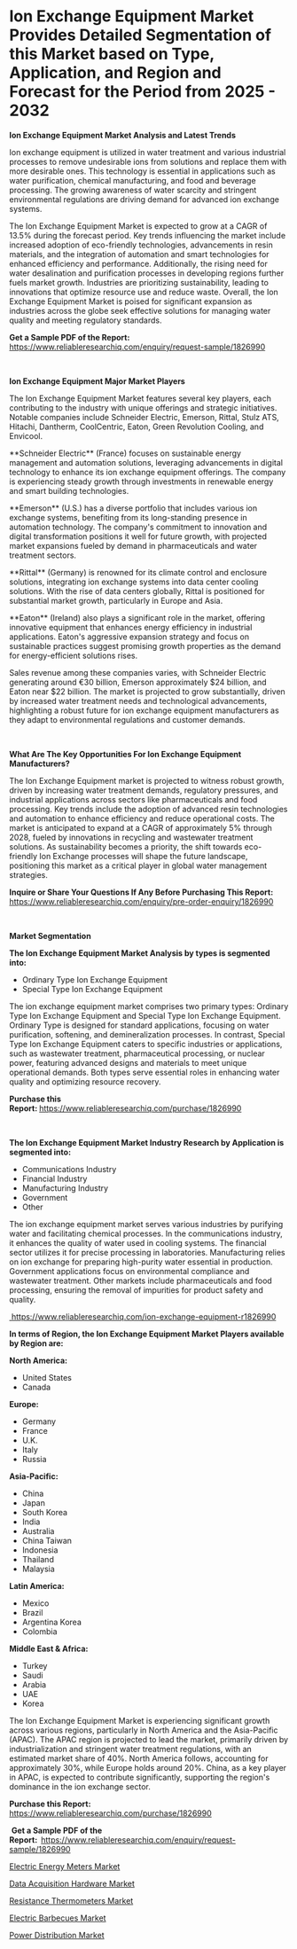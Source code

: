 <p><h1>Ion Exchange Equipment Market Provides Detailed Segmentation of this Market based on Type, Application, and Region and Forecast for the Period from 2025 - 2032</h1></p><p><strong>Ion Exchange Equipment Market Analysis and Latest Trends</strong></p>
<p><p>Ion exchange equipment is utilized in water treatment and various industrial processes to remove undesirable ions from solutions and replace them with more desirable ones. This technology is essential in applications such as water purification, chemical manufacturing, and food and beverage processing. The growing awareness of water scarcity and stringent environmental regulations are driving demand for advanced ion exchange systems.</p><p>The Ion Exchange Equipment Market is expected to grow at a CAGR of 13.5% during the forecast period. Key trends influencing the market include increased adoption of eco-friendly technologies, advancements in resin materials, and the integration of automation and smart technologies for enhanced efficiency and performance. Additionally, the rising need for water desalination and purification processes in developing regions further fuels market growth. Industries are prioritizing sustainability, leading to innovations that optimize resource use and reduce waste. Overall, the Ion Exchange Equipment Market is poised for significant expansion as industries across the globe seek effective solutions for managing water quality and meeting regulatory standards.</p></p>
<p><strong>Get a Sample PDF of the Report:&nbsp;</strong> <a href="https://www.reliableresearchiq.com/enquiry/request-sample/1826990?utm_campaign=1137&utm_medium=2&utm_source=Github&utm_content=ia&utm_term=22022025&utm_id=ion-exchange-equipment">https://www.reliableresearchiq.com/enquiry/request-sample/1826990</a></p>
<p>&nbsp;</p>
<p><strong>Ion Exchange Equipment Major Market Players</strong></p>
<p><p>The Ion Exchange Equipment Market features several key players, each contributing to the industry with unique offerings and strategic initiatives. Notable companies include Schneider Electric, Emerson, Rittal, Stulz ATS, Hitachi, Dantherm, CoolCentric, Eaton, Green Revolution Cooling, and Envicool. </p><p>**Schneider Electric** (France) focuses on sustainable energy management and automation solutions, leveraging advancements in digital technology to enhance its ion exchange equipment offerings. The company is experiencing steady growth through investments in renewable energy and smart building technologies.</p><p>**Emerson** (U.S.) has a diverse portfolio that includes various ion exchange systems, benefiting from its long-standing presence in automation technology. The company's commitment to innovation and digital transformation positions it well for future growth, with projected market expansions fueled by demand in pharmaceuticals and water treatment sectors.</p><p>**Rittal** (Germany) is renowned for its climate control and enclosure solutions, integrating ion exchange systems into data center cooling solutions. With the rise of data centers globally, Rittal is positioned for substantial market growth, particularly in Europe and Asia.</p><p>**Eaton** (Ireland) also plays a significant role in the market, offering innovative equipment that enhances energy efficiency in industrial applications. Eaton's aggressive expansion strategy and focus on sustainable practices suggest promising growth properties as the demand for energy-efficient solutions rises.</p><p>Sales revenue among these companies varies, with Schneider Electric generating around €30 billion, Emerson approximately $24 billion, and Eaton near $22 billion. The market is projected to grow substantially, driven by increased water treatment needs and technological advancements, highlighting a robust future for ion exchange equipment manufacturers as they adapt to environmental regulations and customer demands.</p></p>
<p>&nbsp;</p>
<p><strong>What Are The Key Opportunities For Ion Exchange Equipment Manufacturers?</strong></p>
<p><p>The Ion Exchange Equipment market is projected to witness robust growth, driven by increasing water treatment demands, regulatory pressures, and industrial applications across sectors like pharmaceuticals and food processing. Key trends include the adoption of advanced resin technologies and automation to enhance efficiency and reduce operational costs. The market is anticipated to expand at a CAGR of approximately 5% through 2028, fueled by innovations in recycling and wastewater treatment solutions. As sustainability becomes a priority, the shift towards eco-friendly Ion Exchange processes will shape the future landscape, positioning this market as a critical player in global water management strategies.</p></p>
<p><strong>Inquire or Share Your Questions If Any Before Purchasing This Report:</strong> <a href="https://www.reliableresearchiq.com/enquiry/pre-order-enquiry/1826990?utm_campaign=1137&utm_medium=2&utm_source=Github&utm_content=ia&utm_term=22022025&utm_id=ion-exchange-equipment">https://www.reliableresearchiq.com/enquiry/pre-order-enquiry/1826990</a></p>
<p>&nbsp;</p>
<p><strong>Market Segmentation</strong></p>
<p><strong>The Ion Exchange Equipment Market Analysis by types is segmented into:</strong></p>
<p><ul><li>Ordinary Type Ion Exchange Equipment</li><li>Special Type Ion Exchange Equipment</li></ul></p>
<p><p>The ion exchange equipment market comprises two primary types: Ordinary Type Ion Exchange Equipment and Special Type Ion Exchange Equipment. Ordinary Type is designed for standard applications, focusing on water purification, softening, and demineralization processes. In contrast, Special Type Ion Exchange Equipment caters to specific industries or applications, such as wastewater treatment, pharmaceutical processing, or nuclear power, featuring advanced designs and materials to meet unique operational demands. Both types serve essential roles in enhancing water quality and optimizing resource recovery.</p></p>
<p><strong>Purchase this Report:&nbsp;</strong><a href="https://www.reliableresearchiq.com/purchase/1826990?utm_campaign=1137&utm_medium=2&utm_source=Github&utm_content=ia&utm_term=22022025&utm_id=ion-exchange-equipment">https://www.reliableresearchiq.com/purchase/1826990</a></p>
<p>&nbsp;</p>
<p><strong>The Ion Exchange Equipment Market Industry Research by Application is segmented into:</strong></p>
<p><ul><li>Communications Industry</li><li>Financial Industry</li><li>Manufacturing Industry</li><li>Government</li><li>Other</li></ul></p>
<p><p>The ion exchange equipment market serves various industries by purifying water and facilitating chemical processes. In the communications industry, it enhances the quality of water used in cooling systems. The financial sector utilizes it for precise processing in laboratories. Manufacturing relies on ion exchange for preparing high-purity water essential in production. Government applications focus on environmental compliance and wastewater treatment. Other markets include pharmaceuticals and food processing, ensuring the removal of impurities for product safety and quality.</p></p>
<p><a href="https://www.reliableresearchiq.com/ion-exchange-equipment-r1826990?utm_campaign=1137&utm_medium=2&utm_source=Github&utm_content=ia&utm_term=22022025&utm_id=ion-exchange-equipment">&nbsp;https://www.reliableresearchiq.com/ion-exchange-equipment-r1826990</a></p>
<p><strong>In terms of Region, the Ion Exchange Equipment Market Players available by Region are:</strong></p>
<p>
    <p> <strong> North America: </strong>
        <ul>
            <li>United States</li>
            <li>Canada</li>
        </ul>
        </p> 
    <p> <strong> Europe: </strong>
        <ul>
            <li>Germany</li>
            <li>France</li>
            <li>U.K.</li>
            <li>Italy</li>
            <li>Russia</li>
        </ul>
        </p> 
    <p> <strong> Asia-Pacific: </strong>
        <ul>
            <li>China</li>
            <li>Japan</li>
            <li>South Korea</li>
            <li>India</li>
            <li>Australia</li>
            <li>China Taiwan</li>
            <li>Indonesia</li>
            <li>Thailand</li>
            <li>Malaysia</li>
        </ul>
        </p> 
    <p> <strong> Latin America: </strong>
        <ul>
            <li>Mexico</li>
            <li>Brazil</li>
            <li>Argentina Korea</li>
            <li>Colombia</li>
        </ul>
        </p> 
    <p> <strong> Middle East & Africa: </strong>
        <ul>
            <li>Turkey</li>
            <li>Saudi</li>
            <li>Arabia</li>
            <li>UAE</li>
            <li>Korea</li>
        </ul>
    </p>
    </p>
<p><p>The Ion Exchange Equipment Market is experiencing significant growth across various regions, particularly in North America and the Asia-Pacific (APAC). The APAC region is projected to lead the market, primarily driven by industrialization and stringent water treatment regulations, with an estimated market share of 40%. North America follows, accounting for approximately 30%, while Europe holds around 20%. China, as a key player in APAC, is expected to contribute significantly, supporting the region's dominance in the ion exchange sector.</p></p>
<p><strong>Purchase this Report: </strong><a href="https://www.reliableresearchiq.com/purchase/1826990?utm_campaign=1137&utm_medium=2&utm_source=Github&utm_content=ia&utm_term=22022025&utm_id=ion-exchange-equipment">https://www.reliableresearchiq.com/purchase/1826990</a></p>
<p>&nbsp;<strong>Get a Sample PDF of the Report:&nbsp;&nbsp;</strong><a href="https://www.reliableresearchiq.com/enquiry/request-sample/1826990?utm_campaign=1137&utm_medium=2&utm_source=Github&utm_content=ia&utm_term=22022025&utm_id=ion-exchange-equipment">https://www.reliableresearchiq.com/enquiry/request-sample/1826990</a></p>
<p><strong></strong></p>
<p><p><a href="https://github.com/peggiputra7o/Market-Research-Report-List-1/blob/main/electric-energy-meters-market.md?utm_campaign=1137&utm_medium=2&utm_source=Github&utm_content=ia&utm_term=22022025&utm_id=ion-exchange-equipment">Electric Energy Meters Market</a></p><p><a href="https://github.com/anesimazikpd/Market-Research-Report-List-1/blob/main/data-acquisition-hardware-market.md?utm_campaign=1137&utm_medium=2&utm_source=Github&utm_content=ia&utm_term=22022025&utm_id=ion-exchange-equipment">Data Acquisition Hardware Market</a></p><p><a href="https://github.com/quachborispc/Market-Research-Report-List-1/blob/main/resistance-thermometers-market.md?utm_campaign=1137&utm_medium=2&utm_source=Github&utm_content=ia&utm_term=22022025&utm_id=ion-exchange-equipment">Resistance Thermometers Market</a></p><p><a href="https://github.com/minahzurak/Market-Research-Report-List-1/blob/main/electric-barbecues-market.md?utm_campaign=1137&utm_medium=2&utm_source=Github&utm_content=ia&utm_term=22022025&utm_id=ion-exchange-equipment">Electric Barbecues Market</a></p><p><a href="https://github.com/tafuaraasswn/Market-Research-Report-List-1/blob/main/power-distribution-market.md?utm_campaign=1137&utm_medium=2&utm_source=Github&utm_content=ia&utm_term=22022025&utm_id=ion-exchange-equipment">Power Distribution Market</a></p></p>